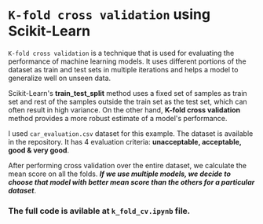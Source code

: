 # `K-fold cross validation` using Scikit-Learn

`K-fold cross validation` is a technique that is used for evaluating the performance of machine learning models. It uses different portions of the dataset as train and test sets in multiple iterations and helps a model to generalize well on unseen data.

Scikit-Learn's __train_test_split__ method uses a fixed set of samples as train set and rest of the samples outside the train set as the test set, which can often result in high variance. On the other hand, __K-fold cross validation__ method provides a more robust estimate of a model's performance.

I used `car_evaluation.csv` dataset for this example. The dataset is available in the repository. It has 4 evaluation criteria: __unacceptable, acceptable, good & very good__.

After performing cross validation over the entire dataset, we calculate the mean score on all the folds. _**If we use multiple models, we decide to choose that model with better mean score than the others for a particular dataset**_.

### The full code is avilable at `k_fold_cv.ipynb` file.
